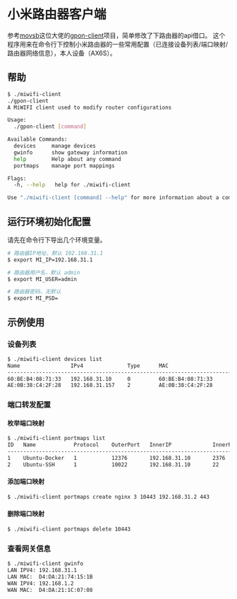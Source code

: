 # 小米路由器客户端

参考[movsb][1]这位大佬的[gpon-client][2]项目，简单修改了下路由器的api借口。
这个程序用来在命令行下控制小米路由器的一些常用配置（已连接设备列表/端口映射/路由器网络信息），本人设备（AX6S）。

## 帮助

```bash
$ ./miwifi-client
./gpon-client 
A MiWIFI client used to modify router configurations

Usage:
  ./gpon-client [command]

Available Commands:
  devices     manage devices
  gwinfo      show gateway information
  help        Help about any command
  portmaps    manage port mappings

Flags:
  -h, --help   help for ./miwifi-client

Use "./miwifi-client [command] --help" for more information about a command.
```

## 运行环境初始化配置

请先在命令行下导出几个环境变量。

```bash
# 路由器IP地址，默认 192.168.31.1
$ export MI_IP=192.168.31.1

# 路由器用户名，默认 admin
$ export MI_USER=admin

# 路由器密码，无默认
$ export MI_PSD=
```

## 示例使用

### 设备列表

```bash
$ ./miwifi-client devices list
Name                IPv4              Type      MAC
----------------------------------------------------------------------------------------------------
60:BE:B4:08:71:33   192.168.31.10     0         60:BE:B4:08:71:33
AE:0B:38:C4:2F:28   192.168.31.157    2         AE:0B:38:C4:2F:28
```

### 端口转发配置

#### 枚举端口映射

```bash
$ ./miwifi-client portmaps list
ID   Name            Protocol    OuterPort   InnerIP             InnerPort
-----------------------------------------------------------------------------------
1    Ubuntu-Docker   1           12376       192.168.31.10       2376
2    Ubuntu-SSH      1           10022       192.168.31.10       22

```

#### 添加端口映射

```bash
$ ./miwifi-client portmaps create nginx 3 10443 192.168.31.2 443
```

#### 删除端口映射

```bash
$ ./miwifi-client portmaps delete 10443
```

### 查看网关信息

```bash
$ ./miwifi-client gwinfo
LAN IPV4: 192.168.31.1
LAN MAC:  D4:DA:21:74:15:1B
WAN IPV4: 192.168.1.2
WAN MAC:  D4:DA:21:1C:07:08
```

[1]: https://github.com/movsb      "movsb"
[2]: https://github.com/movsb/gpon-client  "gpon-client"
